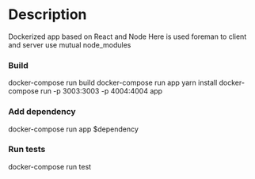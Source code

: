 # Description

Dockerized app based on React and Node
Here is used foreman to client and server use mutual node_modules

### Build

docker-compose run build
docker-compose run app yarn install
docker-compose run -p 3003:3003 -p 4004:4004 app

### Add dependency

docker-compose run app $dependency

### Run tests

docker-compose run test
